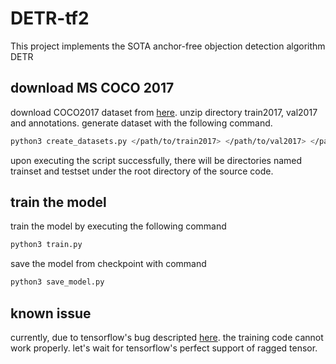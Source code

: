 # DETR-tf2
This project implements the SOTA anchor-free objection detection algorithm DETR

## download MS COCO 2017

download COCO2017 dataset from [here](https://cocodataset.org/). unzip directory train2017, val2017 and annotations. generate dataset with the following command.

```bash
python3 create_datasets.py </path/to/train2017> </path/to/val2017> </path/to/annotations>
```

upon executing the script successfully, there will be directories named trainset and testset under the root directory of the source code.

## train the model

train the model by executing the following command

```bash
python3 train.py
```

save the model from checkpoint with command

```bash
python3 save_model.py
```

## known issue

currently, due to tensorflow's bug descripted [here](https://github.com/tensorflow/tensorflow/issues/46035). the training code cannot work properly. let's wait for tensorflow's perfect support of ragged tensor.
